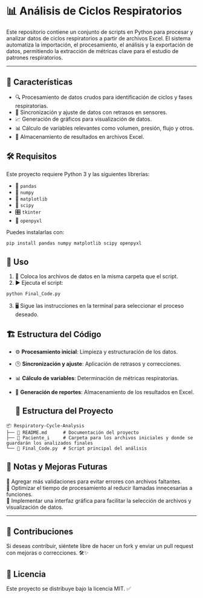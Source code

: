 # 📊 Análisis de Ciclos Respiratorios

Este repositorio contiene un conjunto de scripts en Python para procesar y analizar datos de ciclos respiratorios a partir de archivos Excel. El sistema automatiza la importación, el procesamiento, el análisis y la exportación de datos, permitiendo la extracción de métricas clave para el estudio de patrones respiratorios.

---
## 🚀 Características
- 🔍 Procesamiento de datos crudos para identificación de ciclos y fases respiratorias.
- 🔄 Sincronización y ajuste de datos con retrasos en sensores.
- 📈 Generación de gráficos para visualización de datos.
- 📊 Cálculo de variables relevantes como volumen, presión, flujo y otros.
- 💾 Almacenamiento de resultados en archivos Excel.

## 🛠️ Requisitos
Este proyecto requiere Python 3 y las siguientes librerías:
- 🐍 `pandas`
- 🔢 `numpy`
- 🎨 `matplotlib`
- 🧪 `scipy`
- 🎛️ `tkinter`
- 📂 `openpyxl`

Puedes instalarlas con:
```bash
pip install pandas numpy matplotlib scipy openpyxl
```

## 🚀 Uso
1. 📂 Coloca los archivos de datos en la misma carpeta que el script.
2. ▶️ Ejecuta el script:
```bash
python Final_Code.py
```
3. 🖥️ Sigue las instrucciones en la terminal para seleccionar el proceso deseado.

## 🏗️ Estructura del Código
- ⚙️ **Procesamiento inicial**: Limpieza y estructuración de los datos.
- 🕒 **Sincronización y ajuste**: Aplicación de retrasos y correcciones.
- 📊 **Cálculo de variables**: Determinación de métricas respiratorias.
- 📑 **Generación de reportes**: Almacenamiento de los resultados en Excel.

  ## 📂 Estructura del Proyecto
```
📦 Respiratory-Cycle-Analysis
├── 📜 README.md      # Documentación del proyecto
├── 📂 Paciente_i     # Carpeta para los archivos iniciales y donde se guardarán los analizados finales
└── 📜 Final_Code.py  # Script principal del análisis
```

  
## 📝 Notas y Mejoras Futuras
🔹 Agregar más validaciones para evitar errores con archivos faltantes.  
🔹 Optimizar el tiempo de procesamiento al reducir llamadas innecesarias a funciones.  
🔹 Implementar una interfaz gráfica para facilitar la selección de archivos y visualización de datos.  

---
## 🤝 Contribuciones
Si deseas contribuir, siéntete libre de hacer un fork y enviar un pull request con mejoras o correcciones. 🛠️✨

## 📜 Licencia
Este proyecto se distribuye bajo la licencia MIT. ✅
